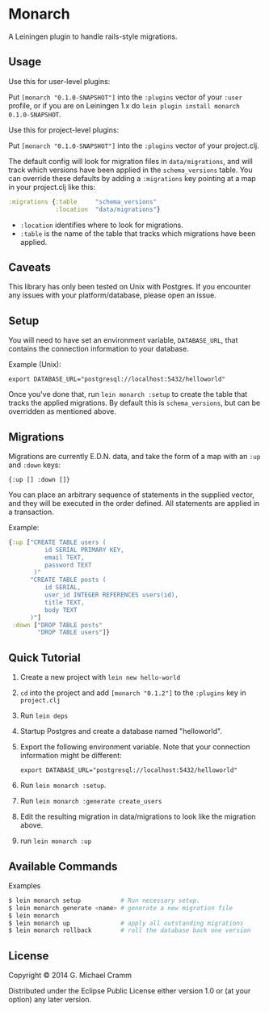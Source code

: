 # Monarch

A Leiningen plugin to handle rails-style migrations.

## Usage

Use this for user-level plugins:

Put `[monarch "0.1.0-SNAPSHOT"]` into the `:plugins` vector of your
`:user` profile, or if you are on Leiningen 1.x do `lein plugin install
monarch 0.1.0-SNAPSHOT`.

Use this for project-level plugins:

Put `[monarch "0.1.0-SNAPSHOT"]` into the `:plugins` vector of your project.clj.

The default config will look for migration files in `data/migrations`, and will
track which versions have been applied in the `schema_versions` table. You can
override these defaults by adding a `:migrations` key pointing at a map in your
project.clj like this:

```clj
:migrations {:table     "schema_versions"
             :location  "data/migrations"}
```

* `:location` identifies where to look for migrations.
* `:table` is the name of the table that tracks which migrations have been
applied.

## Caveats

This library has only been tested on Unix with Postgres. If you encounter any
issues with your platform/database, please open an issue.

## Setup

You will need to have set an environment variable, `DATABASE_URL`, that contains
the connection information to your database.

Example (Unix):

`export DATABASE_URL="postgresql://localhost:5432/helloworld"`


Once you've done that, run `lein monarch :setup` to create the table that tracks
the applied migrations. By default this is `schema_versions`, but can be
overridden as mentioned above.

## Migrations

Migrations are currently E.D.N. data, and take the form of a map with an `:up`
and `:down` keys:

`{:up [] :down []}`

You can place an arbitrary sequence of statements in the supplied vector, and they
will be executed in the order defined. All statements are applied in a
transaction.

Example:
```clj
{:up ["CREATE TABLE users (
          id SERIAL PRIMARY KEY,
          email TEXT,
          password TEXT
       )"
      "CREATE TABLE posts (
          id SERIAL,
          user_id INTEGER REFERENCES users(id),
          title TEXT,
          body TEXT
      )"]
 :down ["DROP TABLE posts"
        "DROP TABLE users"]}
```

## Quick Tutorial

1. Create a new project with `lein new hello-world`
2. `cd` into the project and add `[monarch "0.1.2"]` to the `:plugins` key in
   `project.clj`
3. Run `lein deps`
4. Startup Postgres and create a database named "helloworld".
5. Export the following environment variable. Note that your connection
   information might be different:

   `export DATABASE_URL="postgresql://localhost:5432/helloworld"`

5. Run `lein monarch :setup`.
6. Run `lein monarch :generate create_users`
7. Edit the resulting migration in data/migrations to look like the migration
   above.
8. run `lein monarch :up`

## Available Commands

Examples
```bash
$ lein monarch setup           # Run necessary setup.
$ lein monarch generate <name> # generate a new migration file
$ lein monarch
$ lein monarch up              # apply all outstanding migrations
$ lein monarch rollback        # roll the database back one version
```

## License

Copyright © 2014 G. Michael Cramm

Distributed under the Eclipse Public License either version 1.0 or (at
your option) any later version.
